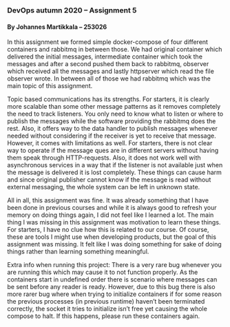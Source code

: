 ### DevOps autumn 2020 – Assignment 5
#### By Johannes Martikkala – 253026

In this assignment we formed simple docker-compose of four different containers and rabbitmq in between those. We had original container which delivered the initial messages, intermediate container which took the messages and after a second pushed them back to rabbitmq, observer which received all the messages and lastly httpserver which read the file observer wrote. In between all of those we had rabbitmq which was the main topic of this assignment.

Topic based communications has its strengths. For starters, it is clearly more scalable than some other message patterns as it removes completely the need to track listeners. You only need to know what to listen or where to publish the messages while the software providing the rabbitmq does the rest. Also, it offers way to the data handler to publish messages whenever needed without considering if the receiver is yet to receive that message.
However, it comes with limitations as well. For starters, there is not clear way to operate if the message ques are in different servers without having them speak through HTTP-requests. Also, it does not work well with asynchronous services in a way that if the listener is not available just when the message is delivered it is lost completely. These things can cause harm and since original publisher cannot know if the message is read without external messaging, the whole system can be left in unknown state. 

All in all, this assignment was fine. It was already something that I have been done in previous courses and while it is always good to refresh your memory on doing things again, I did not feel like I learned a lot. The main thing I was missing in this assignment was motivation to learn these things. For starters, I have no clue how this is related to our course. Of course, these are tools I might use when developing products, but the goal of this assignment was missing. It felt like I was doing something for sake of doing things rather than learning something meaningful.


Extra info when running this project:
There is a very rare bug whenever you are running this which may cause it to not function properly. As the containers start in undefined order there is scenario where messages can be sent before any reader is ready. However, due to this bug there is also more rarer bug where when trying to initialize containers if for some reason the previous processes (in previous runtime) haven’t been terminated correctly, the socket it tries to initialize isn’t free yet causing the whole compose to halt. If this happens, please run these containers again.

